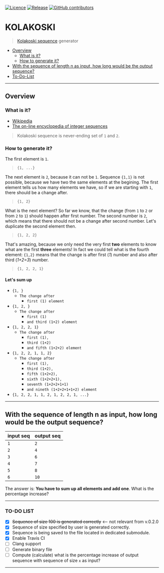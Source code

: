 [![Licence](https://img.shields.io/github/license/JaroslawWiosna/kolakoski.svg)]()
[![Release](https://img.shields.io/github/release/JaroslawWiosna/kolakoski.svg?maxAge=3600)](https://github.com/JaroslawWiosna/equidistant/releases)
[![GitHub contributors](https://img.shields.io/github/contributors/JaroslawWiosna/kolakoski.svg)]()
# KOLAKOSKI

> [Kolakoski sequence](https://en.wikipedia.org/wiki/Kolakoski_sequence) generator

  - [Overview](#overview)
    - [What is it?](#what-is-it)
    - [How to generate it?](#how-to-generate-it)
  - [With the sequence of length n as input, how long would be the output sequence?](#with-the-sequence-of-length-n-as-input-how-long-would-be-the-output-sequence)
  - [To-Do-List](#to-do-list)

---

## Overview

### What is it?

- [Wikipedia](https://en.wikipedia.org/wiki/Kolakoski_sequence)
- [The on-line encyclopedia of integer sequences](https://oeis.org/A000002)

> Kolakoski sequence is never-ending set of `1` and `2`. 

### How to generate it?

The first element is `1`.

> `{1, ...}`

The next element is `2`, because it can not be `1`. Sequence `{1,1}` is not possible, because we have two the same elements at the begining. The first element tells us how many elements we have, so if we are starting with `1`, there should be a change after.

> `{1, 2}`

What is the next element? So far we know, that the change (from `1` to `2` or from `2` to `1`) should happen after first number. The second number is `2`, which means that there should not be a change after second number. Let's duplicate the second element then.

> `{1, 2, 2}`

That's amazing, because we only need the very first **two** elements to know what are the first **three** elements!
In fact we could tell what is the fourth element: `{1,2}` means that the change is after first (*1*) number and also after third (*1+2=3*) number.

> `{1, 2, 2, 1}`

#### Let's sum up

- `{1, }`
  - `The change after` 
    - `first (1) element`
- `{1, 2, }`
  - `The change after`
    - `first (1)`
    - `and third (1+2) element` 
- `{1, 2, 2, 1}`
  - `The change after`
    - `first (1),`
    - `third (1+2)`
    - `and fifth (1+2+2) element` 
- `{1, 2, 2, 1, 1, 2}`
  - `The change after `
    - `first (1),`
    - `third (1+2),`
    - `fifth (1+2+2),`
    - `sixth (1+2+2+1),`
    - `seventh (1+2+2+1+1)`
    - `and nineth (1+2+2+1+1+2) element` 
- `{1, 2, 2, 1, 1, 2, 1, 2, 2, 1, ...}`


---

## With the sequence of length n as input, how long would be the output sequence?

| input seq | output seq |
|-----------|------------|
| `1`       | `2`        |
| `2`       | `4`        |
| `3`       | `6`        |
| `4`       | `7`        |
| `5`       | `8`        |
| `6`       | `10`       |

The answer is: **You have to sum up all elements and add one**.
What is the percentage increase?

---

### TO-DO LIST

- [x] ~~Sequence of size 100 is generated correctly~~ <-- not relevant from v.0.2.0
- [x] Sequence of size specified by user is generated correctly.
- [x] Sequence is being saved to the file located in dedicated submodule.
- [x] Enable Travis CI
- [ ] Clang support 
- [ ] Generate binary file 
- [ ] Compute (calculate) what is the percentage increase of output sequence with sequence of size `x` as input?

---
